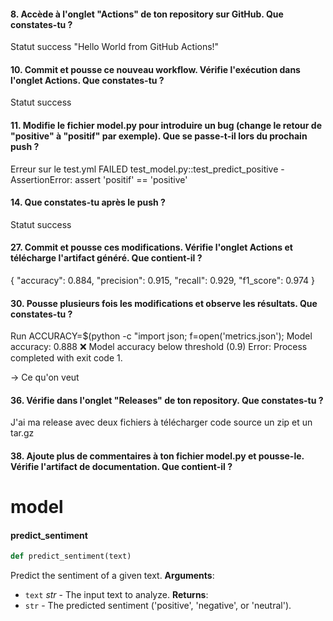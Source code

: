 #### 8. Accède à l'onglet "Actions" de ton repository sur GitHub. Que constates-tu ?

Statut success
"Hello World from GitHub Actions!"

#### 10. Commit et pousse ce nouveau workflow. Vérifie l'exécution dans l'onglet Actions. Que constates-tu ?

Statut success

#### 11. Modifie le fichier model.py pour introduire un bug (change le retour de "positive" à "positif" par exemple). Que se passe-t-il lors du prochain push ?

Erreur sur le test.yml
FAILED test_model.py::test_predict_positive - AssertionError: assert 'positif' == 'positive'

#### 14. Que constates-tu après le push ?

Statut success


#### 27. Commit et pousse ces modifications. Vérifie l'onglet Actions et télécharge l'artifact généré. Que contient-il ?
{
  "accuracy": 0.884,
  "precision": 0.915,
  "recall": 0.929,
  "f1_score": 0.974
}

#### 30. Pousse plusieurs fois les modifications et observe les résultats. Que constates-tu ?
Run ACCURACY=$(python -c "import json; f=open('metrics.json');
Model accuracy: 0.888
❌ Model accuracy below threshold (0.9)
Error: Process completed with exit code 1.

-> Ce qu'on veut


#### 36. Vérifie dans l'onglet "Releases" de ton repository. Que constates-tu ?
J'ai ma release avec deux fichiers à télécharger
code source
un zip et un tar.gz


#### 38. Ajoute plus de commentaires à ton fichier model.py et pousse-le. Vérifie l'artifact de documentation. Que contient-il ?
<a id="model"></a>
# model
<a id="model.predict_sentiment"></a>
#### predict\_sentiment
```python
def predict_sentiment(text)
```
Predict the sentiment of a given text.
**Arguments**:
- `text` _str_ - The input text to analyze.
**Returns**:
- `str` - The predicted sentiment ('positive', 'negative', or 'neutral').



